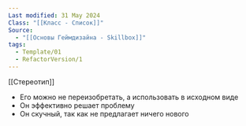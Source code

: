 ```yaml
---
Last modified: 31 May 2024
Class: "[[Класс - Список]]"
Source:
  - "[[Основы Геймдизайна - Skillbox]]"
tags:
  - Template/01
  - RefactorVersion/1
---
```

[[Стереотип]]
- Его можно не переизобретать, а использовать в исходном виде
- Он эффективно решает проблему
- Он скучный, так как не предлагает ничего нового